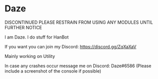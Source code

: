 # Daze

DISCONTINUED PLEASE RESTRAIN FROM USING ANY MODULES UNTIL FURTHER NOTICE

I am Daze. I do stuff for HanBot

If you want you can join my Discord: https://discord.gg/ZqXaXaV

Mainly working on Utility

In case any crashes occur message me on Discord: Daze#6586
(Please include a screenshot of the console if possible)

